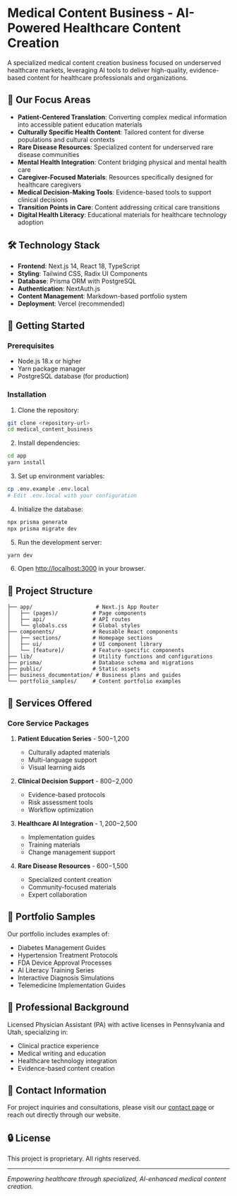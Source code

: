 
# Medical Content Business - AI-Powered Healthcare Content Creation

A specialized medical content creation business focused on underserved healthcare markets, leveraging AI tools to deliver high-quality, evidence-based content for healthcare professionals and organizations.

## 🎯 Our Focus Areas

- **Patient-Centered Translation**: Converting complex medical information into accessible patient education materials
- **Culturally Specific Health Content**: Tailored content for diverse populations and cultural contexts
- **Rare Disease Resources**: Specialized content for underserved rare disease communities
- **Mental Health Integration**: Content bridging physical and mental health care
- **Caregiver-Focused Materials**: Resources specifically designed for healthcare caregivers
- **Medical Decision-Making Tools**: Evidence-based tools to support clinical decisions
- **Transition Points in Care**: Content addressing critical care transitions
- **Digital Health Literacy**: Educational materials for healthcare technology adoption

## 🛠 Technology Stack

- **Frontend**: Next.js 14, React 18, TypeScript
- **Styling**: Tailwind CSS, Radix UI Components
- **Database**: Prisma ORM with PostgreSQL
- **Authentication**: NextAuth.js
- **Content Management**: Markdown-based portfolio system
- **Deployment**: Vercel (recommended)

## 🚀 Getting Started

### Prerequisites
- Node.js 18.x or higher
- Yarn package manager
- PostgreSQL database (for production)

### Installation

1. Clone the repository:
```bash
git clone <repository-url>
cd medical_content_business
```

2. Install dependencies:
```bash
cd app
yarn install
```

3. Set up environment variables:
```bash
cp .env.example .env.local
# Edit .env.local with your configuration
```

4. Initialize the database:
```bash
npx prisma generate
npx prisma migrate dev
```

5. Run the development server:
```bash
yarn dev
```

6. Open [http://localhost:3000](http://localhost:3000) in your browser.

## 📁 Project Structure

```
├── app/                    # Next.js App Router
│   ├── (pages)/           # Page components
│   ├── api/               # API routes
│   └── globals.css        # Global styles
├── components/            # Reusable React components
│   ├── sections/          # Homepage sections
│   ├── ui/                # UI component library
│   └── [feature]/         # Feature-specific components
├── lib/                   # Utility functions and configurations
├── prisma/                # Database schema and migrations
├── public/                # Static assets
├── business_documentation/ # Business plans and guides
└── portfolio_samples/     # Content portfolio examples
```

## 🏥 Services Offered

### Core Service Packages

1. **Patient Education Series** - $500-$1,200
   - Culturally adapted materials
   - Multi-language support
   - Visual learning aids

2. **Clinical Decision Support** - $800-$2,000
   - Evidence-based protocols
   - Risk assessment tools
   - Workflow optimization

3. **Healthcare AI Integration** - $1,200-$2,500
   - Implementation guides
   - Training materials
   - Change management support

4. **Rare Disease Resources** - $600-$1,500
   - Specialized content creation
   - Community-focused materials
   - Expert collaboration

## 📄 Portfolio Samples

Our portfolio includes examples of:
- Diabetes Management Guides
- Hypertension Treatment Protocols
- FDA Device Approval Processes
- AI Literacy Training Series
- Interactive Diagnosis Simulations
- Telemedicine Implementation Guides

## 🤝 Professional Background

Licensed Physician Assistant (PA) with active licenses in Pennsylvania and Utah, specializing in:
- Clinical practice experience
- Medical writing and education
- Healthcare technology integration
- Evidence-based content creation

## 📧 Contact Information

For project inquiries and consultations, please visit our [contact page](./contact) or reach out directly through our website.

## 🔒 License

This project is proprietary. All rights reserved.

---

*Empowering healthcare through specialized, AI-enhanced medical content creation.*
